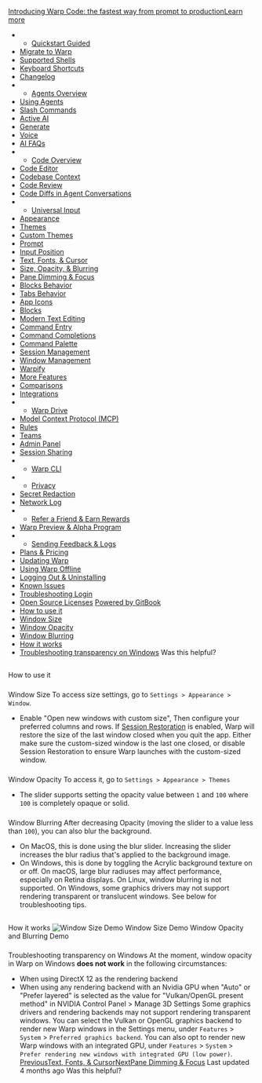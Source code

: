 [Introducing Warp Code: the fastest way from prompt to productionLearn more ](https://www.warp.dev/blog/introducing-warp-code-prompt-to-prod)
 * * [Quickstart Guided](/)
 * [Migrate to Warp](/getting-started/migrate-to-warp)
 * [Supported Shells](/getting-started/supported-shells)
 * [Keyboard Shortcuts](/getting-started/keyboard-shortcuts)
 * [Changelog](/getting-started/changelog)
 * * [Agents Overview](/agents/agents-overview)
 * [Using Agents](/agents/using-agents)
 * [Slash Commands](/agents/slash-commands)
 * [Active AI](/agents/active-ai)
 * [Generate](/agents/generate)
 * [Voice](/agents/voice)
 * [AI FAQs](/agents/ai-faqs)
 * * [Code Overview](/code/code-overview)
 * [Code Editor](/code/code-editor)
 * [Codebase Context](/code/codebase-context)
 * [Code Review](/code/code-review)
 * [Code Diffs in Agent Conversations](/code/reviewing-code)
 * * [Universal Input](/terminal/universal-input)
 * [Appearance](/terminal/appearance)
 * [Themes](/terminal/appearance/themes)
 * [Custom Themes](/terminal/appearance/custom-themes)
 * [Prompt](/terminal/appearance/prompt)
 * [Input Position](/terminal/appearance/input-position)
 * [Text, Fonts, & Cursor](/terminal/appearance/text-fonts-cursor)
 * [Size, Opacity, & Blurring](/terminal/appearance/size-opacity-blurring)
 * [Pane Dimming & Focus](/terminal/appearance/pane-dimming)
 * [Blocks Behavior](/terminal/appearance/blocks-behavior)
 * [Tabs Behavior](/terminal/appearance/tabs-behavior)
 * [App Icons](/terminal/appearance/app-icons)
 * [Blocks](/terminal/blocks)
 * [Modern Text Editing](/terminal/editor)
 * [Command Entry](/terminal/entry)
 * [Command Completions](/terminal/command-completions)
 * [Command Palette](/terminal/command-palette)
 * [Session Management](/terminal/sessions)
 * [Window Management](/terminal/windows)
 * [Warpify](/terminal/warpify)
 * [More Features](/terminal/more-features)
 * [Comparisons](/terminal/comparisons)
 * [Integrations](/terminal/integrations-and-plugins)
 * * [Warp Drive](/knowledge-and-collaboration/warp-drive)
 * [Model Context Protocol (MCP)](/knowledge-and-collaboration/mcp)
 * [Rules](/knowledge-and-collaboration/rules)
 * [Teams](/knowledge-and-collaboration/teams)
 * [Admin Panel](/knowledge-and-collaboration/admin-panel)
 * [Session Sharing](/knowledge-and-collaboration/session-sharing)
 * * [Warp CLI](/developers/cli)
 * * [Privacy](/privacy/privacy)
 * [Secret Redaction](/privacy/secret-redaction)
 * [Network Log](/privacy/network-log)
 * * [Refer a Friend & Earn Rewards](/community/refer-a-friend)
 * [Warp Preview & Alpha Program](/community/warp-preview-and-alpha-program)
 * * [Sending Feedback & Logs](/support-and-billing/sending-us-feedback)
 * [Plans & Pricing](/support-and-billing/plans-and-pricing)
 * [Updating Warp](/support-and-billing/updating-warp)
 * [Using Warp Offline](/support-and-billing/using-warp-offline)
 * [Logging Out & Uninstalling](/support-and-billing/uninstalling-warp)
 * [Known Issues](/support-and-billing/known-issues)
 * [Troubleshooting Login](/support-and-billing/troubleshooting-login-issues)
 * [Open Source Licenses](/support-and-billing/licenses)
[Powered by GitBook](https://www.gitbook.com/?utm_source=content&utm_medium=trademark&utm_campaign=-MbqIgTw17KQvq_DQuRr)
 * [How to use it](#how-to-use-it)
 * [Window Size](#window-size)
 * [Window Opacity](#window-opacity)
 * [Window Blurring](#window-blurring)
 * [How it works](#how-it-works)
 * [Troubleshooting transparency on Windows](#troubleshooting-transparency-on-windows)
Was this helpful?
## 
[](#how-to-use-it)
How to use it
### 
[](#window-size)
Window Size
To access size settings, go to `Settings > Appearance > Window`.
 * Enable "Open new windows with custom size", Then configure your preferred columns and rows.
If [Session Restoration](/terminal/sessions/session-restoration) is enabled, Warp will restore the size of the last window closed when you quit the app. Either make sure the custom-sized window is the last one closed, or disable Session Restoration to ensure Warp launches with the custom-sized window.
### 
[](#window-opacity)
Window Opacity
To access it, go to `Settings > Appearance > Themes`
 * The slider supports setting the opacity value between `1` and `100` where `100` is completely opaque or solid.
### 
[](#window-blurring)
Window Blurring
After decreasing Opacity (moving the slider to a value less than `100`), you can also blur the background.
 * On MacOS, this is done using the blur slider. Increasing the slider increases the blur radius that's applied to the background image.
 * On Windows, this is done by toggling the Acrylic background texture on or off.
On macOS, large blur radiuses may affect performance, especially on Retina displays.
On Linux, window blurring is not supported.
On Windows, some graphics drivers may not support rendering transparent or translucent windows. See below for troubleshooting tips.
## 
[](#how-it-works)
How it works
![Window Size Demo](https://docs.warp.dev/~gitbook/image?url=https%3A%2F%2F2297236823-files.gitbook.io%2F%7E%2Ffiles%2Fv0%2Fb%2Fgitbook-x-prod.appspot.com%2Fo%2Fspaces%252F-MbqIgTw17KQvq_DQuRr%252Fuploads%252Fgit-blob-79a7d9b64b98fad12b103e20f755d20d59d1f88c%252Fwindow_size_demo.gif%3Falt%3Dmedia&width=768&dpr=4&quality=100&sign=292a7ba3&sv=2)
Window Size Demo
Window Opacity and Blurring Demo
### 
[](#troubleshooting-transparency-on-windows)
Troubleshooting transparency on Windows
At the moment, window opacity in Warp on Windows **does not work** in the following circumstances:
 * When using DirectX 12 as the rendering backend
 * When using any rendering backend with an Nvidia GPU when "Auto" or "Prefer layered" is selected as the value for "Vulkan/OpenGL present method" in NVIDIA Control Panel > Manage 3D Settings
Some graphics drivers and rendering backends may not support rendering transparent windows.
You can select the Vulkan or OpenGL graphics backend to render new Warp windows in the Settings menu, under `Features` > `System` > `Preferred graphics backend`.
You can also opt to render new Warp windows with an integrated GPU, under `Features` > `System` > `Prefer rendering new windows with integrated GPU (low power)`.
[PreviousText, Fonts, & Cursor](/terminal/appearance/text-fonts-cursor)[NextPane Dimming & Focus](/terminal/appearance/pane-dimming)
Last updated 4 months ago
Was this helpful?